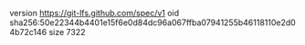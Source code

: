 version https://git-lfs.github.com/spec/v1
oid sha256:50e22344b4401e15f6e0d84dc96a067ffba07941255b46118110e2d04b72c146
size 7322

